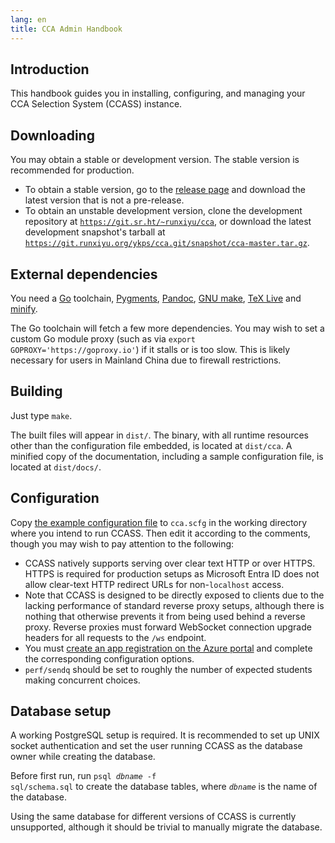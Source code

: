 ```yaml
---
lang: en
title: CCA Admin Handbook
---
```


## Introduction

This handbook guides you in installing, configuring, and managing your CCA Selection System (CCASS) instance.

## Downloading

You may obtain a stable or development version. The stable version is recommended for production.

- To obtain a stable version, go to the [release page](https://git.sr.ht/~runxiyu/cca/refs) and download the latest version that is not a pre-release.
- To obtain an unstable development version, clone the development repository at [`https://git.sr.ht/~runxiyu/cca`](https://git.sr.ht/~runxiyu/cca), or download the latest development snapshot's tarball at [`https://git.runxiyu.org/ykps/cca.git/snapshot/cca-master.tar.gz`](https://git.runxiyu.org/ykps/cca.git/snapshot/cca-master.tar.gz).

## External dependencies

You need a [Go](https://go.dev) toolchain, [Pygments](https://pygments.org), [Pandoc](https://pandoc.org), [GNU make](https://www.gnu.org/software/make/), [TeX Live](https://tug.org/texlive/) and [minify](https://github.com/tdewolff/minify).

The Go toolchain will fetch a few more dependencies. You may wish to set a custom Go module proxy (such as via `export GOPROXY='https://goproxy.io'`) if it stalls or is too slow. This is likely necessary for users in Mainland China due to firewall restrictions.

## Building

Just type `make`.

The built files will appear in `dist/`. The binary, with all runtime resources other than the configuration file embedded, is located at `dist/cca`. A minified copy of the documentation, including a sample configuration file, is located at `dist/docs/`.

## Configuration

Copy [the example configuration file](./cca.scfg.example) to `cca.scfg` in the working directory where you intend to run CCASS. Then edit it according to the comments, though you may wish to pay attention to the following:

-   CCASS natively supports serving over clear text HTTP or over HTTPS. HTTPS is required for production setups as Microsoft Entra ID does not allow clear-text HTTP redirect URLs for non-`localhost` access.
-   Note that CCASS is designed to be directly exposed to clients due to the lacking performance of standard reverse proxy setups, although there is nothing that otherwise prevents it from being used behind a reverse proxy. Reverse proxies must forward WebSocket connection upgrade headers for all requests to the `/ws` endpoint.
-   You must [create an app registration on the Azure portal](https://portal.azure.com/#view/Microsoft_AAD_RegisteredApps/ApplicationsListBlade) and complete the corresponding configuration options.
-   `perf/sendq` should be set to roughly the number of expected students making concurrent choices.

## Database setup

A working PostgreSQL setup is required. It is recommended to set up UNIX socket authentication and set the user running CCASS as the database owner while creating the database.

Before first run, run <code>psql <i>dbname</i> -f sql/schema.sql</code> to create the database tables, where <code><i>dbname</i></code> is the name of the database.

Using the same database for different versions of CCASS is currently unsupported, although it should be trivial to manually migrate the database.

